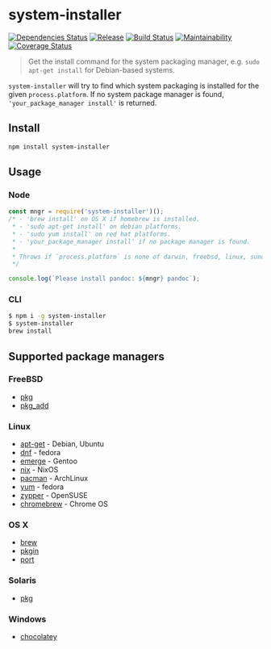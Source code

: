 system-installer
=======

[![Dependencies Status](http://img.shields.io/david/techno-express/system-install.svg)](https://david-dm.org/techno-express/system-install) [ ![Release](http://img.shields.io/npm/v/system-installer.svg)](https://www.npmjs.org/package/system-installer) [![Build Status](https://travis-ci.org/techno-express/system-install.svg?branch=installer)](https://travis-ci.org/techno-express/system-install) [![Maintainability](https://api.codeclimate.com/v1/badges/54f89d3ae887724ceb93/maintainability)](https://codeclimate.com/github/techno-express/system-install/maintainability) [![Coverage Status](https://coveralls.io/repos/github/techno-express/system-install/badge.svg?branch=installer)](https://coveralls.io/github/techno-express/system-install?branch=installer)

> Get the install command for the system packaging manager, e.g. `sudo apt-get install` for Debian-based systems.

`system-installer` will try to find which system packaging is installed for the given `process.platform`. If no system package manager is found, `'your_package_manager install'` is returned.

## Install
```sh
npm install system-installer
```

## Usage

### Node
```js
const mngr = require('system-installer')();
/* - 'brew install' on OS X if homebrew is installed.
 * - 'sudo apt-get install' on debian platforms.
 * - 'sudo yum install' on red hat platforms.
 * - 'your_package_manager install' if no package manager is found.
 *
 * Throws if `process.platform` is none of darwin, freebsd, linux, sunos or win32.
 */

console.log(`Please install pandoc: ${mngr} pandoc`);
```

### CLI
```sh
$ npm i -g system-installer
$ system-installer
brew install
```

## Supported package managers

### FreeBSD
- [pkg]
- [pkg_add]

### Linux
- [apt-get] - Debian, Ubuntu
- [dnf] - fedora
- [emerge] - Gentoo
- [nix] - NixOS
- [pacman] - ArchLinux
- [yum] - fedora
- [zypper] - OpenSUSE
- [chromebrew] - Chrome OS

### OS X
- [brew]
- [pkgin]
- [port]

### Solaris
- [pkg](https://docs.oracle.com/cd/E23824_01/html/E21802/gihhp.html)

### Windows
- [chocolatey]

[apt-get]: https://help.ubuntu.com/community/AptGet/Howto
[brew]: http://brew.sh
[pacman]: https://wiki.archlinux.org/index.php/pacman
[yum]: https://fedoraproject.org/wiki/Yum
[dnf]: https://fedoraproject.org/wiki/Dnf
[nix]: https://nixos.org/nix/
[zypper]: https://en.opensuse.org/Portal:Zypper
[emerge]: https://wiki.gentoo.org/wiki/Portage
[port]: https://guide.macports.org/#using.port
[pkgin]: https://github.com/cmacrae/saveosx
[pkg]: https://www.freebsd.org/doc/handbook/pkgng-intro.html
[pkg_add]: https://www.freebsd.org/cgi/man.cgi?query=pkg_add&manpath=FreeBSD+7.2-RELEASE
[chocolatey]: https://chocolatey.org
[chromebrew]: https://github.com/skycocker/chromebrew

